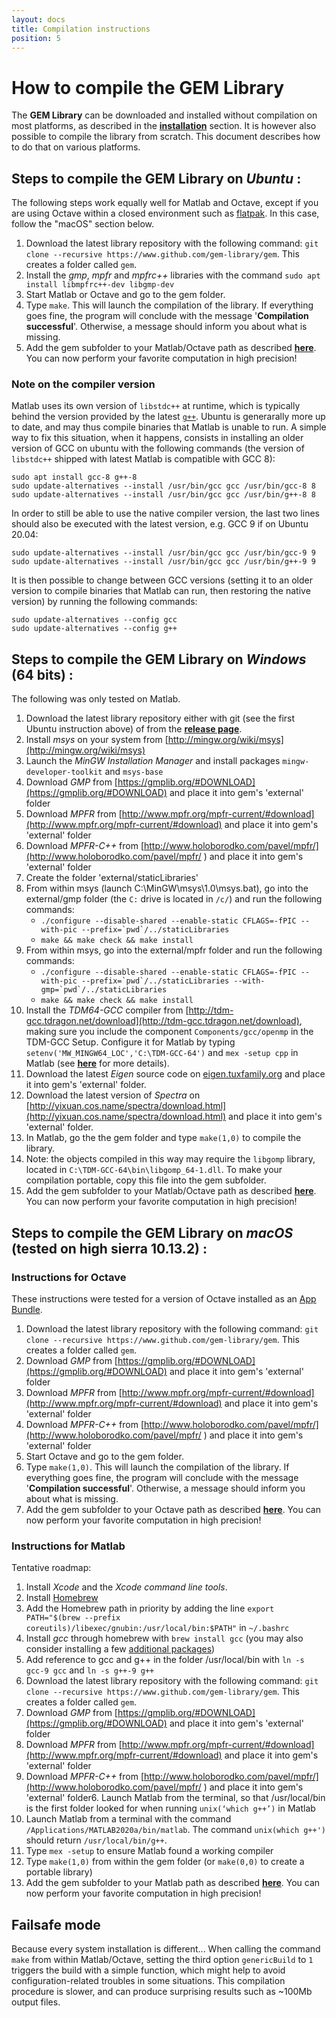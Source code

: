 ```yaml
---
layout: docs
title: Compilation instructions
position: 5
---
```


How to compile the GEM Library
==============================

The **GEM Library** can be downloaded and installed without compilation on most platforms, as described in the [**installation**](installation.html) section. It is however also possible to compile the library from scratch. This document describes how to do that on various platforms.


Steps to compile the GEM Library on *Ubuntu* :
----------------------------------------------

The following steps work equally well for Matlab and Octave, except if you are using Octave within a closed environment such as [flatpak](https://flathub.org/apps/details/org.octave.Octave). In this case, follow the "macOS" section below.

1. Download the latest library repository with the following command: `git clone --recursive https://www.github.com/gem-library/gem`. This creates a folder called `gem`.
2. Install the *gmp*, *mpfr* and *mpfrc++* libraries with the command
`sudo apt install libmpfrc++-dev libgmp-dev`
3. Start Matlab or Octave and go to the gem folder.
4. Type `make`. This will launch the compilation of the library. If everything goes fine, the program will conclude with the message '**Compilation successful**'. Otherwise, a message should inform you about what is missing.
5. Add the gem subfolder to your Matlab/Octave path as described [**here**](installation.html). You can now perform your favorite computation in high precision!

### Note on the compiler version

Matlab uses its own version of `libstdc++` at runtime, which is typically behind the version provided by the latest [`g++`](https://gcc.gnu.org/onlinedocs/libstdc++/manual/abi.html). Ubuntu is generarally more up to date, and may thus compile binaries that Matlab is unable to run. A simple way to fix this situation, when it happens, consists in installing an older version of GCC on ubuntu with the following commands (the version of `libstdc++` shipped with latest Matlab is compatible with GCC 8):
```
sudo apt install gcc-8 g++-8
sudo update-alternatives --install /usr/bin/gcc gcc /usr/bin/gcc-8 8
sudo update-alternatives --install /usr/bin/gcc gcc /usr/bin/g++-8 8
```
In order to still be able to use the native compiler version, the last two lines should also be executed with the latest version, e.g. GCC 9 if on Ubuntu 20.04:
```
sudo update-alternatives --install /usr/bin/gcc gcc /usr/bin/gcc-9 9
sudo update-alternatives --install /usr/bin/gcc gcc /usr/bin/g++-9 9
```
It is then possible to change between GCC versions (setting it to an older version to compile binaries that Matlab can run, then restoring the native version) by running the following commands:
```
sudo update-alternatives --config gcc
sudo update-alternatives --config g++
```


Steps to compile the GEM Library on *Windows* (64 bits) :
---------------------------------------------------------

The following was only tested on Matlab.

1. Download the latest library repository either with git (see the first Ubuntu instruction above) of from the [**release page**](https://github.com/gem-library/gem/releases).
2. Install *msys* on your system from [http://mingw.org/wiki/msys](http://mingw.org/wiki/msys)
3. Launch the *MinGW Installation Manager* and install packages `mingw-developer-toolkit` and `msys-base` 
4. Download *GMP* from [https://gmplib.org/#DOWNLOAD](https://gmplib.org/#DOWNLOAD) and place it into gem's 'external' folder
5. Download *MPFR* from [http://www.mpfr.org/mpfr-current/#download](http://www.mpfr.org/mpfr-current/#download) and place it into gem's 'external' folder
6. Download *MPFR-C++* from [http://www.holoborodko.com/pavel/mpfr/](http://www.holoborodko.com/pavel/mpfr/
) and place it into gem's 'external' folder
7. Create the folder 'external/staticLibraries'
8. From within msys (launch C:\MinGW\msys\1.0\msys.bat), go into the external/gmp folder (the `C:` drive is located in `/c/`) and run the following commands:
    - ``./configure --disable-shared --enable-static CFLAGS=-fPIC --with-pic --prefix=`pwd`/../staticLibraries``
    - `make && make check && make install`
9. From within msys, go into the external/mpfr folder and run the following commands:
    - ``./configure --disable-shared --enable-static CFLAGS=-fPIC --with-pic --prefix=`pwd`/../staticLibraries --with-gmp=`pwd`/../staticLibraries``
    - `make && make check && make install`
10. Install the *TDM64-GCC* compiler from [http://tdm-gcc.tdragon.net/download](http://tdm-gcc.tdragon.net/download), making sure you include the component `Components/gcc/openmp` in the TDM-GCC Setup. Configure it for Matlab by typing `setenv('MW_MINGW64_LOC','C:\TDM-GCC-64')` and `mex -setup cpp` in Matlab (see [**here**](https://fr.mathworks.com/help/matlab/matlab_external/compiling-c-mex-files-with-mingw.html) for more details).
11. Download the latest *Eigen* source code on [eigen.tuxfamily.org](http://eigen.tuxfamily.org) and place it into gem's 'external' folder.
12. Download the latest version of *Spectra* on [http://yixuan.cos.name/spectra/download.html](http://yixuan.cos.name/spectra/download.html) and place it into gem's 'external' folder.
13. In Matlab, go the the gem folder and type `make(1,0)` to compile the library.
14. Note: the objects compiled in this way may require the `libgomp` library, located in `C:\TDM-GCC-64\bin\libgomp_64-1.dll`. To make your compilation portable, copy this file into the gem subfolder.
15. Add the gem subfolder to your Matlab/Octave path as described [**here**](installation.html). You can now perform your favorite computation in high precision!


Steps to compile the GEM Library on *macOS* (tested on high sierra 10.13.2) :
-----------------------------------------------------------------------------

### Instructions for Octave
These instructions were tested for a version of Octave installed as an [App Bundle](https://octave-app.org/Download.html).

1. Download the latest library repository with the following command: `git clone --recursive https://www.github.com/gem-library/gem`. This creates a folder called `gem`.
2. Download *GMP* from [https://gmplib.org/#DOWNLOAD](https://gmplib.org/#DOWNLOAD) and place it into gem's 'external' folder
3. Download *MPFR* from [http://www.mpfr.org/mpfr-current/#download](http://www.mpfr.org/mpfr-current/#download) and place it into gem's 'external' folder
4. Download *MPFR-C++* from [http://www.holoborodko.com/pavel/mpfr/](http://www.holoborodko.com/pavel/mpfr/
) and place it into gem's 'external' folder
5. Start Octave and go to the gem folder.
6. Type `make(1,0)`. This will launch the compilation of the library. If everything goes fine, the program will conclude with the message '**Compilation successful**'. Otherwise, a message should inform you about what is missing.
7. Add the gem subfolder to your Octave path as described [**here**](installation.html). You can now perform your favorite computation in high precision!


### Instructions for Matlab

Tentative roadmap:
1. Install *Xcode* and the *Xcode command line tools*.
2. Install [Homebrew](https://brew.sh/)
3. Add the Homebrew path in priority by adding the line `export PATH="$(brew --prefix coreutils)/libexec/gnubin:/usr/local/bin:$PATH"` in `~/.bashrc`
4. Install *gcc* through homebrew with `brew install gcc` (you may also consider installing a few [additional packages](https://www.topbug.net/blog/2013/04/14/install-and-use-gnu-command-line-tools-in-mac-os-x/))
5. Add reference to gcc and g++ in the folder /usr/local/bin with `ln -s gcc-9 gcc` and `ln -s g++-9 g++`
6. Download the latest library repository with the following command: `git clone --recursive https://www.github.com/gem-library/gem`. This creates a folder called `gem`.
7. Download *GMP* from [https://gmplib.org/#DOWNLOAD](https://gmplib.org/#DOWNLOAD) and place it into gem's 'external' folder
8. Download *MPFR* from [http://www.mpfr.org/mpfr-current/#download](http://www.mpfr.org/mpfr-current/#download) and place it into gem's 'external' folder
9. Download *MPFR-C++* from [http://www.holoborodko.com/pavel/mpfr/](http://www.holoborodko.com/pavel/mpfr/
) and place it into gem's 'external' folder6. Launch Matlab from the terminal, so that /usr/local/bin is the first folder looked for when running `unix(‘which g++’)` in Matlab
10. Launch Matlab from a terminal with the command `/Applications/MATLAB2020a/bin/matlab`. The command `unix(which g++')` should return `/usr/local/bin/g++`.
11. Type `mex -setup` to ensure Matlab found a working compiler
12. Type `make(1,0)` from  within the gem folder (or `make(0,0)` to create a portable library)
13. Add the gem subfolder to your Matlab path as described [**here**](installation.html). You can now perform your favorite computation in high precision!


Failsafe mode
----------------

Because every system installation is different... When calling the command `make` from within Matlab/Octave, setting the third option `genericBuild` to `1` triggers the build with a simple function, which might help to avoid configuration-related troubles in some situations. This compilation procedure is slower, and can produce surprising results such as ~100Mb output files.
